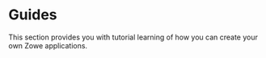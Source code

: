 # Guides

This section provides you with tutorial learning of how you can create your own Zowe applications.
